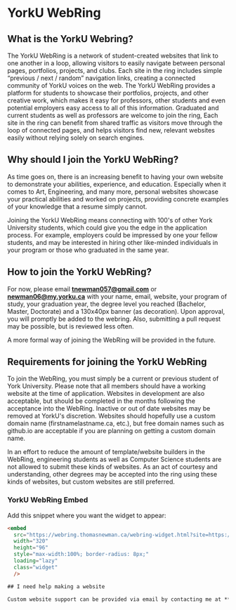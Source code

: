 # YorkU WebRing

## What is the YorkU Webring?

The YorkU WebRing is a network of student-created websites that link to one another in a loop, allowing visitors to easily navigate between personal pages, portfolios, projects, and clubs. Each site in the ring includes simple “previous / next / random” navigation links, creating a connected community of YorkU voices on the web.  The YorkU WebRing provides a platform for students to showcase their portfolios, projects, and other creative work, which makes it easy for professors, other students and even potential employers easy access to all of this information.  Graduated and current students as well as professors are welcome to join the ring,   Each site in the ring can benefit from shared traffic as visitors move through the loop of connected pages, and helps visitors find new, relevant websites easily without relying solely on search engines.

## Why should I join the YorkU WebRing?

As time goes on, there is an increasing benefit to having your own website to demonstrate your abilities, experience, and education.  Especially when it comes to Art, Engineering, and many more, personal websites showcase your practical abilities and worked on projects, providing concrete examples of your knowledge that a resume simply cannot.  

Joining the YorkU WebRing means connecting with 100's of other York University students, which could give you the edge in the application process.  For example, employers could be impressed by one your fellow students, and may be interested in hiring other like-minded individuals in your program or those who graduated in the same year.

## How to join the YorkU WebRing?

For now, please email **tnewman057@gmail.com** or **newman06@my.yorku.ca** with your name, email, website, your program of study, your graduation year, the degree level you reached (Bachelor, Master, Doctorate) and a 130x40px banner (as decoration).  Upon approval, you will promptly be added to the webring.  Also, submitting a pull request may be possible, but is reviewed less often.

A more formal way of joining the WebRing will be provided in the future.

## Requirements for joining the YorkU WebRing

To join the WebRing, you must simply be a current or previous student of York University.  Please note that all members should have a working website at the time of application. Websites in development are also acceptable, but should be completed in the months following the acceptance into the WebRing.  Inactive or out of date websites may be removed at YorkU's discretion.  Websites should hopefully use a custom domain name (firstnamelastname.ca, etc.), but free domain names such as github.io are acceptable if you are planning on getting a custom domain name.

In an effort to reduce the amount of template/website builders in the WebRing, engineering students as well as Computer Science students are not allowed to submit these kinds of websites.  As an act of courtesy and understanding, other degrees may be accepted into the ring using these kinds of websites, but custom websites are still preferred.

### YorkU WebRing Embed

Add this snippet where you want the widget to appear:

```html
<embed
  src="https://webring.thomasnewman.ca/webring-widget.html?site=https://thomasnewman.ca"
  width="320"
  height="96"
  style="max-width:100%; border-radius: 8px;"
  loading="lazy"
  class="widget"
  />

## I need help making a website

Custom website support can be provided via email by contacting me at **tnewman057@gmail.com** or **newman06@my.yorku.ca**.  Whether it comes to programming, serving your website, buying your custom domain, etc. I am available to help.
